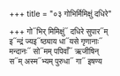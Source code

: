 +++
title = "०३ गोभिर्मिमिक्षुं दधिरे"

+++
गो᳓भिर् मिमिक्षुं᳓ दधिरे सुपार᳓म्  
इ᳓न्द्रं ज्यइ᳓ष्ठ्याय धा᳓यसे गृणानाः᳓  
मन्दानः᳓ सो᳓मम् पपिवाँ᳓ ऋजीषिन्  
स᳓म् अस्म᳓भ्यम् पुरुधा᳓ गा᳓ इषण्य